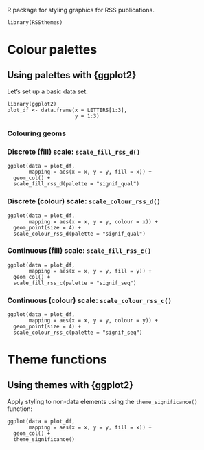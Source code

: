 R package for styling graphics for RSS publications.

```
library(RSSthemes)
```

# Colour palettes

## Using palettes with {ggplot2}

Let’s set up a basic data set.

```
library(ggplot2)
plot_df <- data.frame(x = LETTERS[1:3],
                      y = 1:3)
```

### Colouring geoms

### Discrete (fill) scale: `scale_fill_rss_d()`

```
ggplot(data = plot_df,
       mapping = aes(x = x, y = y, fill = x)) +
  geom_col() +
  scale_fill_rss_d(palette = "signif_qual")
```

### Discrete (colour) scale: `scale_colour_rss_d()`

```
ggplot(data = plot_df,
       mapping = aes(x = x, y = y, colour = x)) +
  geom_point(size = 4) +
  scale_colour_rss_d(palette = "signif_qual")
```

### Continuous (fill) scale: `scale_fill_rss_c()`

```
ggplot(data = plot_df,
       mapping = aes(x = x, y = y, fill = y)) +
  geom_col() +
  scale_fill_rss_c(palette = "signif_seq")
```

### Continuous (colour) scale: `scale_colour_rss_c()`

```
ggplot(data = plot_df,
       mapping = aes(x = x, y = y, colour = y)) +
  geom_point(size = 4) +
  scale_colour_rss_c(palette = "signif_seq")
```

# Theme functions

## Using themes with {ggplot2}

Apply styling to non-data elements using the `theme_significance()`
function:

```
ggplot(data = plot_df,
       mapping = aes(x = x, y = y, fill = x)) +
  geom_col() +
  theme_significance()
```
